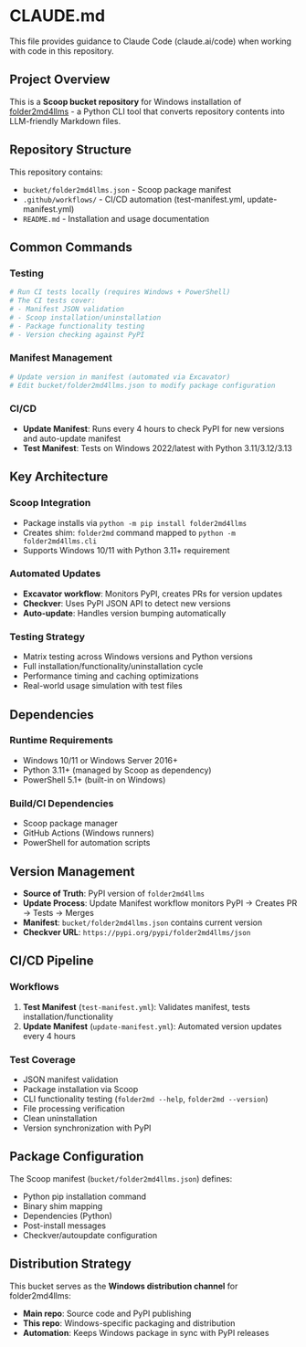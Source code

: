 # CLAUDE.md

This file provides guidance to Claude Code (claude.ai/code) when working with code in this repository.

## Project Overview

This is a **Scoop bucket repository** for Windows installation of [folder2md4llms](https://github.com/henriqueslab/folder2md4llms) - a Python CLI tool that converts repository contents into LLM-friendly Markdown files.

## Repository Structure

This repository contains:
- `bucket/folder2md4llms.json` - Scoop package manifest
- `.github/workflows/` - CI/CD automation (test-manifest.yml, update-manifest.yml)
- `README.md` - Installation and usage documentation

## Common Commands

### Testing
```bash
# Run CI tests locally (requires Windows + PowerShell)
# The CI tests cover:
# - Manifest JSON validation
# - Scoop installation/uninstallation
# - Package functionality testing
# - Version checking against PyPI
```

### Manifest Management
```bash
# Update version in manifest (automated via Excavator)
# Edit bucket/folder2md4llms.json to modify package configuration
```

### CI/CD
- **Update Manifest**: Runs every 4 hours to check PyPI for new versions and auto-update manifest
- **Test Manifest**: Tests on Windows 2022/latest with Python 3.11/3.12/3.13

## Key Architecture

### Scoop Integration
- Package installs via `python -m pip install folder2md4llms`
- Creates shim: `folder2md` command mapped to `python -m folder2md4llms.cli`
- Supports Windows 10/11 with Python 3.11+ requirement

### Automated Updates
- **Excavator workflow**: Monitors PyPI, creates PRs for version updates
- **Checkver**: Uses PyPI JSON API to detect new versions
- **Auto-update**: Handles version bumping automatically

### Testing Strategy
- Matrix testing across Windows versions and Python versions
- Full installation/functionality/uninstallation cycle
- Performance timing and caching optimizations
- Real-world usage simulation with test files

## Dependencies

### Runtime Requirements
- Windows 10/11 or Windows Server 2016+
- Python 3.11+ (managed by Scoop as dependency)
- PowerShell 5.1+ (built-in on Windows)

### Build/CI Dependencies
- Scoop package manager
- GitHub Actions (Windows runners)
- PowerShell for automation scripts

## Version Management

- **Source of Truth**: PyPI version of `folder2md4llms`
- **Update Process**: Update Manifest workflow monitors PyPI → Creates PR → Tests → Merges
- **Manifest**: `bucket/folder2md4llms.json` contains current version
- **Checkver URL**: `https://pypi.org/pypi/folder2md4llms/json`

## CI/CD Pipeline

### Workflows
1. **Test Manifest** (`test-manifest.yml`): Validates manifest, tests installation/functionality
2. **Update Manifest** (`update-manifest.yml`): Automated version updates every 4 hours

### Test Coverage
- JSON manifest validation
- Package installation via Scoop
- CLI functionality testing (`folder2md --help`, `folder2md --version`)
- File processing verification
- Clean uninstallation
- Version synchronization with PyPI

## Package Configuration

The Scoop manifest (`bucket/folder2md4llms.json`) defines:
- Python pip installation command
- Binary shim mapping
- Dependencies (Python)
- Post-install messages
- Checkver/autoupdate configuration

## Distribution Strategy

This bucket serves as the **Windows distribution channel** for folder2md4llms:
- **Main repo**: Source code and PyPI publishing
- **This repo**: Windows-specific packaging and distribution
- **Automation**: Keeps Windows package in sync with PyPI releases